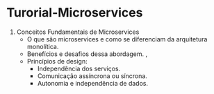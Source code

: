 # Turorial-Microservices

1. Conceitos Fundamentais de Microservices
   - O que são microservices e como se diferenciam da arquitetura monolítica.
   - Benefícios e desafios dessa abordagem. ,
   - Princípios de design:
     * Independência dos serviços.
     * Comunicação assíncrona ou síncrona.
     * Autonomia e independência de dados. 
